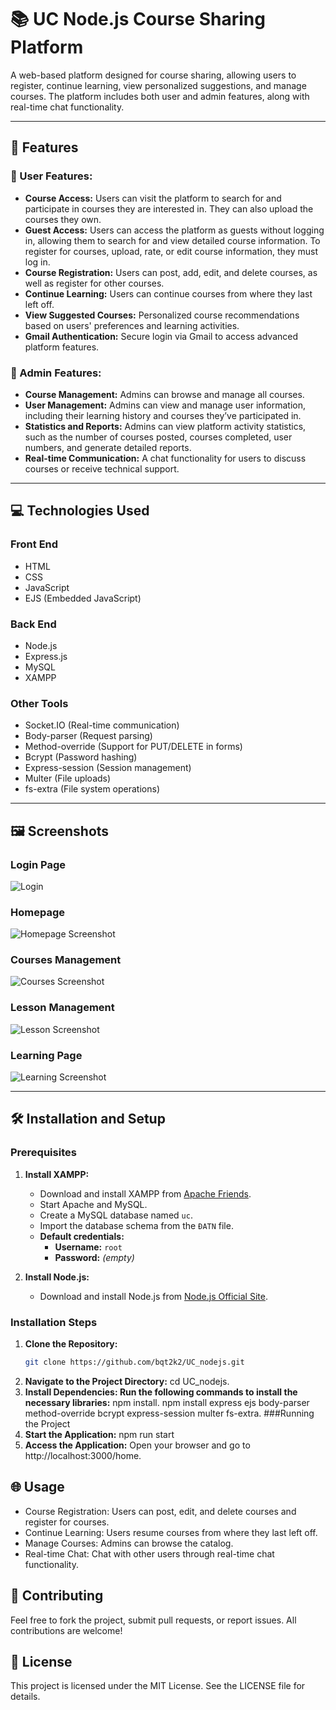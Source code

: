 # 📚 UC Node.js Course Sharing Platform

A web-based platform designed for course sharing, allowing users to register, continue learning, view personalized suggestions, and manage courses. The platform includes both user and admin features, along with real-time chat functionality.

---

## 🚀 Features

### 🔹 User Features:
- **Course Access:** Users can visit the platform to search for and participate in courses they are interested in. They can also upload the courses they own.
- **Guest Access:** Users can access the platform as guests without logging in, allowing them to search for and view detailed course information. To register for courses, upload, rate, or edit course information, they must log in.
- **Course Registration:** Users can post, add, edit, and delete courses, as well as register for other courses.
- **Continue Learning:** Users can continue courses from where they last left off.
- **View Suggested Courses:** Personalized course recommendations based on users' preferences and learning activities.
- **Gmail Authentication:** Secure login via Gmail to access advanced platform features.

### 🔹 Admin Features:
- **Course Management:** Admins can browse and manage all courses.
- **User Management:** Admins can view and manage user information, including their learning history and courses they’ve participated in.
- **Statistics and Reports:** Admins can view platform activity statistics, such as the number of courses posted, courses completed, user numbers, and generate detailed reports.
- **Real-time Communication:** A chat functionality for users to discuss courses or receive technical support.


---

## 💻 Technologies Used

### Front End
- HTML
- CSS
- JavaScript
- EJS (Embedded JavaScript)

### Back End
- Node.js
- Express.js
- MySQL
- XAMPP

### Other Tools
- Socket.IO (Real-time communication)
- Body-parser (Request parsing)
- Method-override (Support for PUT/DELETE in forms)
- Bcrypt (Password hashing)
- Express-session (Session management)
- Multer (File uploads)
- fs-extra (File system operations)

---
## 🖼️ Screenshots

### Login Page
![Login](app/public/img/login.png)

### Homepage
![Homepage Screenshot](app/public/img/home.png)

### Courses Management
![Courses Screenshot](app/public/img/postCoures.png)

### Lesson Management
![Lesson Screenshot](app/public/img/postLesson.png)

### Learning Page
![Learning Screenshot](app/public/img/lerning.png)

---
## 🛠 Installation and Setup

### Prerequisites

1. **Install XAMPP:**
   - Download and install XAMPP from [Apache Friends](https://www.apachefriends.org/index.html).
   - Start Apache and MySQL.
   - Create a MySQL database named `uc`.
   - Import the database schema from the `ĐATN` file.
   - **Default credentials:**
     - **Username:** `root`
     - **Password:** *(empty)*

2. **Install Node.js:**
   - Download and install Node.js from [Node.js Official Site](https://nodejs.org/en/).

### Installation Steps

1. **Clone the Repository:**
   ```bash
   git clone https://github.com/bqt2k2/UC_nodejs.git
2. **Navigate to the Project Directory:**
   cd UC_nodejs.
3. **Install Dependencies: Run the following commands to install the necessary libraries:**
npm install.
npm install express ejs body-parser method-override bcrypt express-session multer fs-extra.
###Running the Project
1. **Start the Application:**
  npm run start
2. **Access the Application:**
  Open your browser and go to http://localhost:3000/home.
## 🌐 Usage
- Course Registration: Users can post, edit, and delete courses and register for courses.
- Continue Learning: Users resume courses from where they last left off.
- Manage Courses: Admins can browse the catalog.
- Real-time Chat: Chat with other users through real-time chat functionality.
## 🤝 Contributing
Feel free to fork the project, submit pull requests, or report issues. All contributions are welcome!
## 📜 License
This project is licensed under the MIT License. See the LICENSE file for details.
